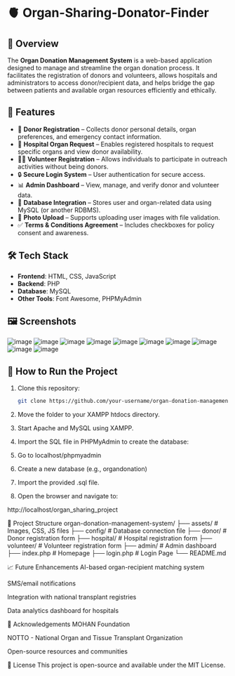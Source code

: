 # 🫀 Organ-Sharing-Donator-Finder

## 📌 Overview
The **Organ Donation Management System** is a web-based application designed to manage and streamline the organ donation process. It facilitates the registration of donors and volunteers, allows hospitals and administrators to access donor/recipient data, and helps bridge the gap between patients and available organ resources efficiently and ethically.

## 🧩 Features
- 📝 **Donor Registration** – Collects donor personal details, organ preferences, and emergency contact information.
- 🏥 **Hospital Organ Request** – Enables registered hospitals to request specific organs and view donor availability.
- 🙋‍♂️ **Volunteer Registration** – Allows individuals to participate in outreach activities without being donors.
- 🔒 **Secure Login System** – User authentication for secure access.
- 📊 **Admin Dashboard** – View, manage, and verify donor and volunteer data.
- 📂 **Database Integration** – Stores user and organ-related data using MySQL (or another RDBMS).
- 📸 **Photo Upload** – Supports uploading user images with file validation.
- ✅ **Terms & Conditions Agreement** – Includes checkboxes for policy consent and awareness.

## 🛠️ Tech Stack
- **Frontend**: HTML, CSS, JavaScript
- **Backend**: PHP
- **Database**: MySQL
- **Other Tools**: Font Awesome, PHPMyAdmin

## 🖼️ Screenshots
![image](https://github.com/user-attachments/assets/5e591396-0b5f-4e17-87cd-5259e7c01b22)
![image](https://github.com/user-attachments/assets/42bf2c60-46ff-46a1-baf2-866c012f2ee3)
![image](https://github.com/user-attachments/assets/77763cae-5f4a-46fd-91c7-02e7df7bea44)
![image](https://github.com/user-attachments/assets/932de83a-7d22-414d-a659-1de073699497)
![image](https://github.com/user-attachments/assets/5b942413-3276-4f8e-af3f-af81e0374bea)
![image](https://github.com/user-attachments/assets/db53a600-ad30-4612-9b4f-8a16f427d187)
![image](https://github.com/user-attachments/assets/19998647-dfbf-4eea-81fb-3f71b999c669)
![image](https://github.com/user-attachments/assets/3a885f4c-396a-4bc3-98fb-d397b028c43d)
![image](https://github.com/user-attachments/assets/bcee4c32-cb75-4053-8cc7-273821e67403)
![image](https://github.com/user-attachments/assets/aa84c220-0233-4a91-9af0-eabf88d7fbe0)



## 🚀 How to Run the Project
1. Clone this repository:
   ```bash
   git clone https://github.com/your-username/organ-donation-management-system.git
2. Move the folder to your XAMPP htdocs directory.

3. Start Apache and MySQL using XAMPP.

4. Import the SQL file in PHPMyAdmin to create the database:

5. Go to localhost/phpmyadmin

6. Create a new database (e.g., organdonation)

7. Import the provided .sql file.

8. Open the browser and navigate to:

http://localhost/organ_sharing_project
 

📂 Project Structure
organ-donation-management-system/
├── assets/            # Images, CSS, JS files
├── config/            # Database connection file
├── donor/             # Donor registration form
├── hospital/          # Hospital registration form
├── volunteer/         # Volunteer registration form
├── admin/             # Admin dashboard
├── index.php          # Homepage
├── login.php          # Login Page
└── README.md


📈 Future Enhancements
AI-based organ-recipient matching system

SMS/email notifications

Integration with national transplant registries

Data analytics dashboard for hospitals

🙏 Acknowledgements
MOHAN Foundation

NOTTO - National Organ and Tissue Transplant Organization

Open-source resources and communities

📃 License
This project is open-source and available under the MIT License.


